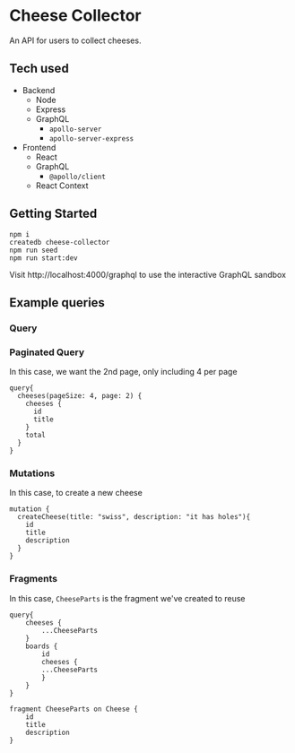 # Cheese Collector
An API for users to collect cheeses.

## Tech used
- Backend
  - Node
  - Express
  - GraphQL
    - `apollo-server`
    - `apollo-server-express`
- Frontend
  - React
  - GraphQL
    - `@apollo/client`
  - React Context

## Getting Started

    npm i
    createdb cheese-collector
    npm run seed
    npm run start:dev

Visit http://localhost:4000/graphql to use the interactive GraphQL sandbox

## Example queries
### Query

### Paginated Query
In this case, we want the 2nd page, only including 4 per page
```
query{
  cheeses(pageSize: 4, page: 2) {
    cheeses {
      id
      title
    }
    total
  }
}
```
### Mutations
In this case, to create a new cheese
```
mutation {
  createCheese(title: "swiss", description: "it has holes"){
    id
    title
    description
  }
}
```

### Fragments
In this case, `CheeseParts` is the fragment we've created to reuse
```
query{
    cheeses {
        ...CheeseParts
    }
    boards {
        id
        cheeses {
        ...CheeseParts
        }
    }
}

fragment CheeseParts on Cheese {
    id
    title
    description
}
```
